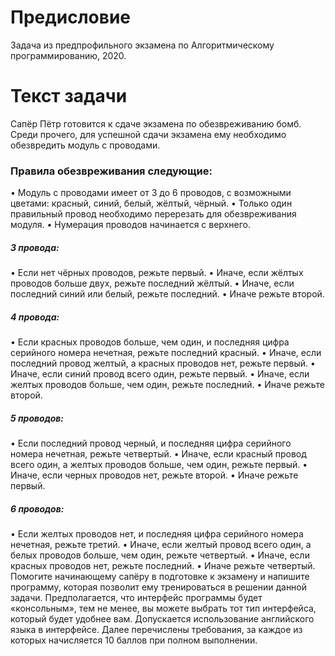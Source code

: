 # Предисловие
Задача из предпрофильного экзамена по Алгоритмическому программированию, 2020.
# Текст задачи
Сапёр Пётр готовится к сдаче экзамена по обезвреживанию бомб. Среди
прочего, для успешной сдачи экзамена ему необходимо обезвредить модуль с
проводами. 
### Правила обезвреживания следующие:
• Модуль с проводами имеет от 3 до 6 проводов, с возможными цветами:
красный, синий, белый, жёлтый, чёрный.
• Только один правильный провод необходимо перерезать для
обезвреживания модуля.
• Нумерация проводов начинается с верхнего.
##### 3 провода:
• Если нет чёрных проводов, режьте первый.
• Иначе, если жёлтых проводов больше двух, режьте последний жёлтый.
• Иначе, если последний синий или белый, режьте последний.
• Иначе режьте второй.
##### 4 провода:
• Если красных проводов больше, чем один, и последняя цифра серийного
номера нечетная, режьте последний красный.
• Иначе, если последний провод желтый, а красных проводов нет, режьте
первый.
• Иначе, если синий провод всего один, режьте первый.
• Иначе, если желтых проводов больше, чем один, режьте последний.
• Иначе режьте второй.
##### 5 проводов:
• Если последний провод черный, и последняя цифра серийного номера
нечетная, режьте четвертый.
• Иначе, если красный провод всего один, а желтых проводов больше, чем
один, режьте первый.
• Иначе, если черных проводов нет, режьте второй.
• Иначе режьте первый.
##### 6 проводов:
• Если желтых проводов нет, и последняя цифра серийного номера
нечетная, режьте третий.
• Иначе, если желтый провод всего один, а белых проводов больше, чем
один, режьте четвертый.
• Иначе, если красных проводов нет, режьте последний.
• Иначе режьте четвертый.
Помогите начинающему сапёру в подготовке к экзамену и напишите
программу, которая позволит ему тренироваться в решении данной задачи.
Предполагается, что интерфейс программы будет «консольным», тем не менее,
вы можете выбрать тот тип интерфейса, который будет удобнее вам.
Допускается использование английского языка в интерфейсе. Далее
перечислены требования, за каждое из которых начисляется 10 баллов при
полном выполнении.
